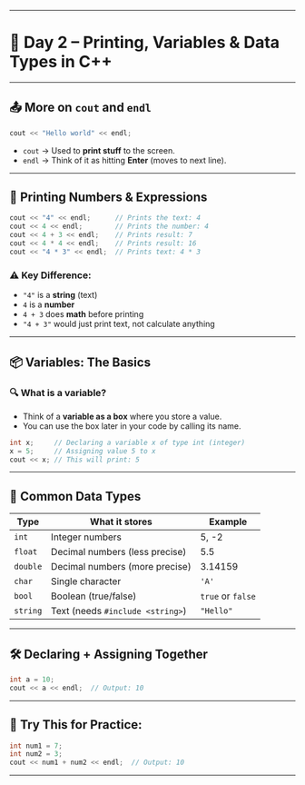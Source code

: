 
---

# 🚀 **Day 2 – Printing, Variables & Data Types in C++**

---

## 📤 **More on `cout` and `endl`**

```cpp
cout << "Hello world" << endl;
```

* `cout` → Used to **print stuff** to the screen.
* `endl` → Think of it as hitting **Enter** (moves to next line).

---

## 🔢 **Printing Numbers & Expressions**

```cpp
cout << "4" << endl;      // Prints the text: 4
cout << 4 << endl;        // Prints the number: 4
cout << 4 + 3 << endl;    // Prints result: 7
cout << 4 * 4 << endl;    // Prints result: 16
cout << "4 * 3" << endl;  // Prints text: 4 * 3
```

### ⚠️ Key Difference:

* `"4"` is a **string** (text)
* `4` is a **number**
* `4 + 3` does **math** before printing
* `"4 + 3"` would just print text, not calculate anything

---

## 📦 **Variables: The Basics**

### 🔍 What is a variable?

* Think of a **variable as a box** where you store a value.
* You can use the box later in your code by calling its name.

```cpp
int x;     // Declaring a variable x of type int (integer)
x = 5;     // Assigning value 5 to x
cout << x; // This will print: 5
```

---

## 🧠 **Common Data Types**

| Type     | What it stores                   | Example           |
| -------- | -------------------------------- | ----------------- |
| `int`    | Integer numbers                  | 5, -2             |
| `float`  | Decimal numbers (less precise)   | 5.5               |
| `double` | Decimal numbers (more precise)   | 3.14159           |
| `char`   | Single character                 | `'A'`             |
| `bool`   | Boolean (true/false)             | `true` or `false` |
| `string` | Text (needs `#include <string>`) | `"Hello"`         |

---

## 🛠️ **Declaring + Assigning Together**

```cpp
int a = 10;
cout << a << endl;  // Output: 10
```

---

## 🧪 **Try This for Practice:**

```cpp
int num1 = 7;
int num2 = 3;
cout << num1 + num2 << endl;  // Output: 10
```

---


